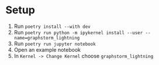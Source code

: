 # Setup

1. Run `poetry install --with dev`
1. Run `poetry run python -m ipykernel install --user --name=graphstorm_lightning`
1. Run `poetry run jupyter notebook`
1. Open an example notebook
1. In `Kernel -> Change Kernel` choose `graphstorm_lightning`
